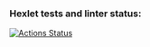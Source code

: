 ### Hexlet tests and linter status:
[![Actions Status](https://github.com/VictoriaEnikeeva/data-analytics-project-92/workflows/hexlet-check/badge.svg)](https://github.com/VictoriaEnikeeva/data-analytics-project-92/actions)